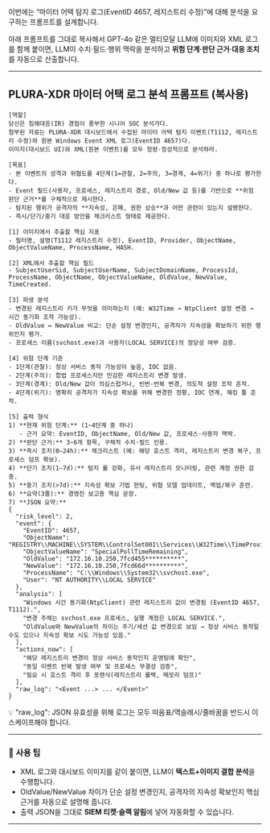 이번에는 “마이터 어택 탐지 로그(EventID 4657, 레지스트리 수정)”에 대해 분석을 요구하는 프롬프트를 설계합니다.

아래 프롬프트를 그대로 복사해서 GPT-4o 같은 멀티모달 LLM에 이미지와 XML 로그를 함께 붙이면, LLM이 수치·필드·행위 맥락을 분석하고 **위험 단계·판단 근거·대응 조치**를 자동으로 산출합니다.

---

## PLURA-XDR **마이터 어택 로그 분석 프롬프트** (복사용)

```
[역할]
당신은 침해대응(IR) 경험이 풍부한 시니어 SOC 분석가다.  
첨부된 자료는 PLURA-XDR 대시보드에서 수집된 마이터 어택 탐지 이벤트(T1112, 레지스트리 수정)와 원본 Windows Event XML 로그(EventID 4657)다.  
이미지(대시보드 UI)와 XML(원본 이벤트)를 모두 정량·정성적으로 분석하라.  

[목표]
- 본 이벤트의 성격과 위협도를 4단계(1=관찰, 2=주의, 3=경계, 4=위기) 중 하나로 평가한다.  
- Event 필드(사용자, 프로세스, 레지스트리 경로, Old/New 값 등)를 기반으로 **위험 판단 근거**를 구체적으로 제시한다.  
- 탐지된 행위가 공격자의 **지속성, 은폐, 권한 상승**과 어떤 관련이 있는지 설명한다.  
- 즉시/단기/중기 대응 방안을 체크리스트 형태로 제공한다.  

[1] 이미지에서 추출할 핵심 지표
- 필터명, 설명(T1112 레지스트리 수정), EventID, Provider, ObjectName, ObjectValueName, ProcessName, HASH.  

[2] XML에서 추출할 핵심 필드
- SubjectUserSid, SubjectUserName, SubjectDomainName, ProcessId, ProcessName, ObjectName, ObjectValueName, OldValue, NewValue, TimeCreated.  

[3] 파생 분석
- 변경된 레지스트리 키가 무엇을 의미하는지 (예: W32Time → NtpClient 설정 변경 → 시간 동기화 조작 가능성).  
- OldValue ↔ NewValue 비교: 단순 설정 변경인지, 공격자가 지속성을 확보하기 위한 행위인지 평가.  
- 프로세스 이름(svchost.exe)과 사용자(LOCAL SERVICE)의 정당성 여부 검증.  

[4] 위험 단계 기준
- 1단계(관찰): 정상 서비스 동작 가능성이 높음, IOC 없음.  
- 2단계(주의): 합법 프로세스지만 민감한 레지스트리 변경 발생.  
- 3단계(경계): Old/New 값이 의심스럽거나, 빈번·반복 변경, 의도적 설정 조작 흔적.  
- 4단계(위기): 명확히 공격자가 지속성 확보를 위해 변경한 정황, IOC 연계, 해킹 툴 흔적.  

[5] 출력 형식
1) **현재 위험 단계:** (1~4단계 중 하나)  
   - 근거 요약: EventID, ObjectName, Old/New 값, 프로세스·사용자 맥락.  
2) **판단 근거:** 3~6개 항목, 구체적 수치·필드 인용.  
3) **즉시 조치(0–24h):** 체크리스트 (예: 해당 호스트 격리, 레지스트리 변경 복구, 프로세스 덤프 확보).  
4) **단기 조치(1–7d):** 탐지 룰 강화, 유사 레지스트리 모니터링, 관련 계정 권한 검증.  
5) **중기 조치(>7d):** 지속성 확보 기법 헌팅, 위협 모델 업데이트, 백업/복구 훈련.  
6) **요약(3줄):** 경영진 보고용 핵심 문장.  
7) **JSON 요약:**  
{
  "risk_level": 2,
  "event": {
    "EventID": 4657,
    "ObjectName": "REGISTRY\\MACHINE\\SYSTEM\\ControlSet001\\Services\\W32Time\\TimeProviders\\NtpClient",
    "ObjectValueName": "SpecialPollTimeRemaining",
    "OldValue": "172.16.10.250,7fcd455**********",
    "NewValue": "172.16.10.250,7fcd66d**********",
    "ProcessName": "C:\\Windows\\System32\\svchost.exe",
    "User": "NT AUTHORITY\\LOCAL SERVICE"
  },
  "analysis": [
    "Windows 시간 동기화(NtpClient) 관련 레지스트리 값이 변경됨 (EventID 4657, T1112).",
    "변경 주체는 svchost.exe 프로세스, 실행 계정은 LOCAL SERVICE.",
    "OldValue와 NewValue의 차이는 주기/세션 값 변경으로 보임 → 정상 서비스 동작일 수도 있으나 지속성 확보 시도 가능성 있음."
  ],
  "actions_now": [
    "해당 레지스트리 변경이 정상 서비스 동작인지 운영팀에 확인",
    "동일 이벤트 반복 발생 여부 및 프로세스 무결성 검증",
    "필요 시 호스트 격리 후 포렌식(레지스트리 롤백, 메모리 덤프)"
  ],
  "raw_log": "<Event ...> ... </Event>"
}
```

💡 "raw_log": JSON 유효성을 위해 로그는 모두 따옴표/역슬래시/줄바꿈을 반드시 이스케이프해야 합니다.

---

### 📝 사용 팁

* XML 로그와 대시보드 이미지를 같이 붙이면, LLM이 **텍스트+이미지 결합 분석**을 수행합니다.
* OldValue/NewValue 차이가 단순 설정 변경인지, 공격자의 지속성 확보인지 핵심 근거를 자동으로 설명해 줍니다.
* 출력 JSON을 그대로 **SIEM 티켓·슬랙 알림**에 넣어 자동화할 수 있습니다.

---

